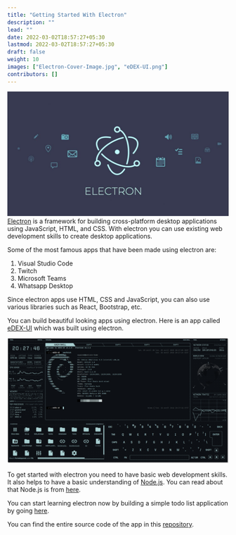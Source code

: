 ```yaml
---
title: "Getting Started With Electron"
description: ""
lead: ""
date: 2022-03-02T18:57:27+05:30
lastmod: 2022-03-02T18:57:27+05:30
draft: false
weight: 10
images: ["Electron-Cover-Image.jpg", "eDEX-UI.png"]
contributors: []
---
```


![Electron Cover Image](Electron-Cover-Image.jpg)
[Electron](https://www.electronjs.org/) is a framework for building cross-platform desktop applications using JavaScript, HTML, and CSS. With electron you can use existing web development skills to create desktop applications.

Some of the most famous apps that have been made using electron are:

1. Visual Studio Code
2. Twitch
3. Microsoft Teams 
4. Whatsapp Desktop

Since electron apps use HTML, CSS and JavaScript, you can also use various libraries such as React, Bootstrap, etc.

You can build beautiful looking apps using electron. Here is an app called [eDEX-UI](https://github.com/GitSquared/edex-ui) which was built using electron.

![eDEX-UI Screenshot](eDEX-UI.png)

To get started with electron you need to have basic web development skills. It also helps to have a basic understanding of [Node.js](https://nodejs.org/en/). You can read about that Node.js is from [here](https://nodejs.dev/learn).

You can start learning electron now by building a simple todo list application by going [here](/docs/todo-list-app-with-electron/installation-and-basic-setup/).

You can find the entire source code of the app in this [repository](https://github.com/code-explorer/Electron-Todo-List).